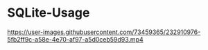 # SQLite-Usage

https://user-images.githubusercontent.com/73459365/232910976-5fb2ff9c-a58e-4e70-af97-a5d0ceb59d93.mp4
